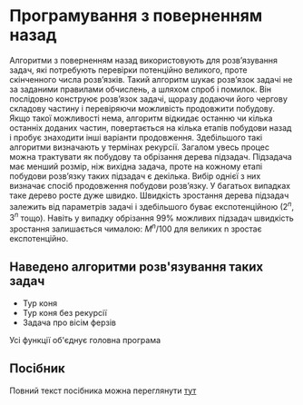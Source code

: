 # Програмування з поверненням назад

Алгоритми з поверненням назад використовують для розв’язування задач, які потребують перевірки потенційно великого, проте скінченного числа розв’язків. 
Такий алгоритм шукає розв’язок задачі не за заданими правилами обчислень, а шляхом спроб і помилок. Він послідовно конструює розв’язок задачі, щоразу 
додаючи його чергову складову частину і перевіряючи можливість продовжити побудову. Якщо такої можливості нема, алгоритм відкидає останню чи кілька 
останніх доданих частин, повертається на кілька етапів побудови назад і пробує знаходити інші варіанти продовження. Здебільшого такі алгоритми визначають 
у термінах рекурсії. Загалом увесь процес можна трактувати як побудову та обрізання дерева підзадач. Підзадача має менший розмір, ніж вихідна задача, 
проте на кожному етапі побудови розв’язку таких підзадач є декілька. Вибір однієї з них визначає спосіб продовження побудови розв’язку. У багатьох випадках 
таке дерево росте дуже швидко. Швидкість зростання дерева підзадач залежить від параметрів задачі і здебільшого буває експотенційною ($2^n$, $3^n$ тощо). 
Навіть у випадку обрізання 99% можливих підзадач швидкість зростання залишається чималою: $M^n/100$ для великих n зростає експотенційно.

## Наведено алгоритми розв'язування таких задач

- Тур коня
- Тур коня без рекурсії
- Задача про вісім ферзів

Усі функції об'єднує головна програма

## Посібник
Повний текст посібника можна переглянути [тут](https://lnuittutor.github.io/)
